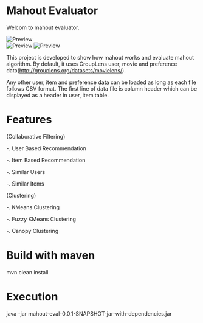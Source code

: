 Mahout Evaluator
==========

Welcom to mahout evaluator.

![Preview](https://docs.google.com/viewer?pid=explorer&srcid=0B30jOdovR1_MUTF6cEJWTWNVaU0&docid=f3426880473807155edef6fbc9dea340|4243b4b22ac6766dcd2a5c5f9b97c6c5&a=bi&pagenumber=1&w=800)<br>
![Preview](https://docs.google.com/viewer?pid=explorer&srcid=0B30jOdovR1_MZlFMdnNGRGU0VUE&docid=2ac555c07c69cf2b65d3f15d8d1f9192%7C9dcf8c6b550d8a2e5b2965e86071f35f&a=bi&pagenumber=1&w=800)
![Preview](https://docs.google.com/file/d/0B30jOdovR1_MQXBPN0lpM2MzRm8/image?pagenumber=1&w=800)

This project is developed to show how mahout works and evaluate mahout algorithm.
By default, it uses GroupLens user, movie and preference data(http://grouplens.org/datasets/movielens/).

Any other user, item and preference data can be loaded as long as each file follows CSV format.
The first line of data file is column header which can be displayed as a header in user, item table.

Features
==========

(Collaborative Filtering)

-. User Based Recommendation

-. Item Based Recommendation

-. Similar Users

-. Similar Items

(Clustering)

-. KMeans Clustering

-. Fuzzy KMeans Clustering

-. Canopy Clustering


Build with maven
==========
mvn clean install

Execution
==========
java -jar mahout-eval-0.0.1-SNAPSHOT-jar-with-dependencies.jar
